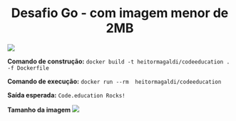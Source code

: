 <h1 align="center"> Desafio Go - com imagem menor de 2MB </h1>
<img src="https://img.shields.io/static/v1?label=Fullcycle&message=2021&color=green&style=for-the-badge&logo=teste"/>  

<strong>Comando de construção:</strong>
                             ``` docker build -t heitormagaldi/codeeducation . -f Dockerfile ``` <p>
<strong>Comando de execução:</strong> 
                             ``` docker run --rm  heitormagaldi/codeeducation ```<p>
                              
<strong>Saída esperada:</strong>              ``` Code.education Rocks! ```      <p>             

<strong>Tamanho da imagem   </strong>      <img src="https://img.shields.io/static/v1?label=1.46&message=MB&color=green&style=for-the-badge&logo=MB"/>  
  
  

